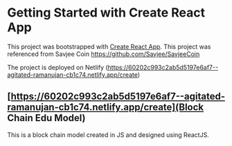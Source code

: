 # Getting Started with Create React App

This project was bootstrapped with [Create React App](https://github.com/facebook/create-react-app).
This project was referenced from Savjee Coin https://github.com/Savjee/SavjeeCoin

The project is deployed on Netlify (https://60202c993c2ab5d5197e6af7--agitated-ramanujan-cb1c74.netlify.app/create)

## [https://60202c993c2ab5d5197e6af7--agitated-ramanujan-cb1c74.netlify.app/create](Block Chain Edu Model)

This is a block chain model created in JS and designed using ReactJS.
